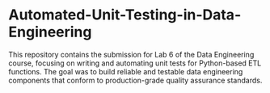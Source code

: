 # Automated-Unit-Testing-in-Data-Engineering
This repository contains the submission for Lab 6 of the Data Engineering course, focusing on writing and automating unit tests for Python-based ETL functions. The goal was to build reliable and testable data engineering components that conform to production-grade quality assurance standards.
